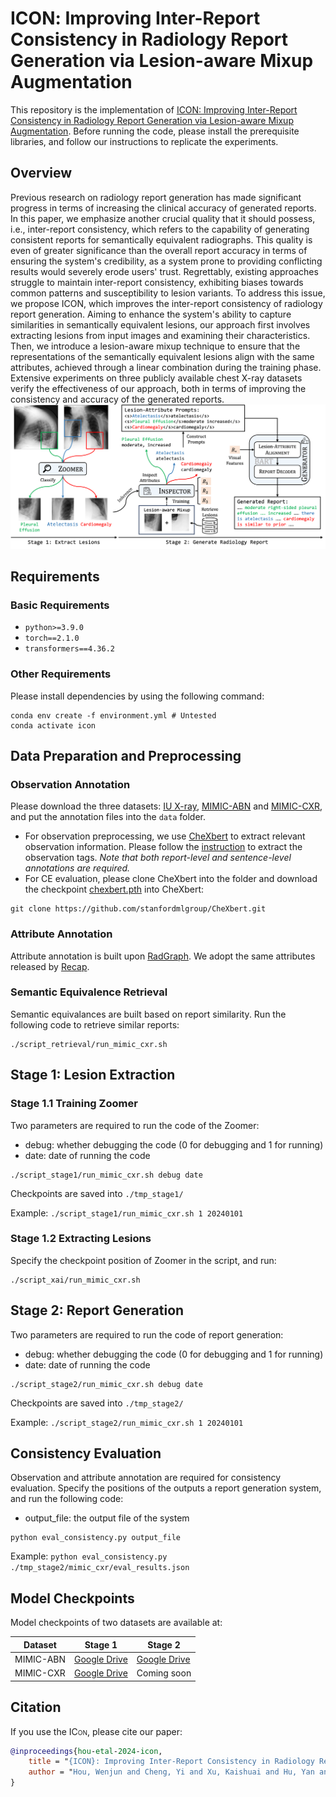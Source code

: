 # <span style="font-variant:small-caps;">ICON</span>: Improving Inter-Report Consistency in Radiology Report Generation via Lesion-aware Mixup Augmentation

This repository is the implementation of [ICON: Improving Inter-Report Consistency in Radiology Report Generation via Lesion-aware Mixup Augmentation](https://arxiv.org/abs/2402.12844). Before running the code, please install the prerequisite libraries, and follow our instructions to replicate the experiments.

## Overview

Previous research on radiology report generation has made significant progress in terms of increasing the clinical accuracy of generated reports. In this paper, we emphasize another crucial quality that it should possess, i.e., inter-report consistency, which refers to the capability of generating consistent reports for semantically equivalent radiographs. This quality is even of greater significance than the overall report accuracy in terms of ensuring the system's credibility, as a system prone to providing conflicting results would severely erode users' trust. Regrettably, existing approaches struggle to maintain inter-report consistency, exhibiting biases towards common patterns and susceptibility to lesion variants. To address this issue, we propose ICON, which improves the inter-report consistency of radiology report generation. Aiming to enhance the system's ability to capture similarities in semantically equivalent lesions, our approach first involves extracting lesions from input images and examining their characteristics. Then, we introduce a lesion-aware mixup technique to ensure that the representations of the semantically equivalent lesions align with the same attributes, achieved through a linear combination during the training phase. Extensive experiments on three publicly available chest X-ray datasets verify the effectiveness of our approach, both in terms of improving the consistency and accuracy of the generated reports.
![Alt text](figure/overview.png?raw=true "Title")

## Requirements

### Basic Requirements
- `python>=3.9.0`
- `torch==2.1.0`
- `transformers==4.36.2`

### Other Requirements
Please install dependencies by using the following command:

```
conda env create -f environment.yml # Untested
conda activate icon
```

## Data Preparation and Preprocessing

### Observation Annotation
Please download the three datasets: [IU X-ray](https://openi.nlm.nih.gov/faq), [MIMIC-ABN](https://github.com/zzxslp/WCL/) and [MIMIC-CXR](https://physionet.org/content/mimic-cxr-jpg/2.0.0/), and put the annotation files into the `data` folder.

- For observation preprocessing, we use [CheXbert](https://arxiv.org/pdf/2004.09167.pdf) to extract relevant observation information. Please follow the [instruction](https://github.com/stanfordmlgroup/CheXbert#prerequisites) to extract the observation tags. _Note that both report-level and sentence-level annotations are required._
- For CE evaluation, please clone CheXbert into the folder and download the checkpoint [chexbert.pth](https://stanfordmedicine.box.com/s/c3stck6w6dol3h36grdc97xoydzxd7w9) into CheXbert:

```
git clone https://github.com/stanfordmlgroup/CheXbert.git
```

### Attribute Annotation
Attribute annotation is built upon [RadGraph](https://physionet.org/content/radgraph/1.0.0/). We adopt the same attributes released by [Recap](https://github.com/wjhou/Recap/tree/main/data/20240101).

### Semantic Equivalence Retrieval
Semantic equivalances are built based on report similarity. Run the following code to retrieve similar reports:
```
./script_retrieval/run_mimic_cxr.sh
```

## Stage 1: Lesion Extraction
### Stage 1.1 Training Zoomer
Two parameters are required to run the code of the Zoomer:
- debug: whether debugging the code (0 for debugging and 1 for running)
- date: date of running the code
```
./script_stage1/run_mimic_cxr.sh debug date
```

Checkpoints are saved into `./tmp_stage1/`

Example: `./script_stage1/run_mimic_cxr.sh 1 20240101`

### Stage 1.2 Extracting Lesions
Specify the checkpoint position of Zoomer in the script, and run:
```
./script_xai/run_mimic_cxr.sh
```

## Stage 2: Report Generation
Two parameters are required to run the code of report generation:
- debug: whether debugging the code (0 for debugging and 1 for running)
- date: date of running the code
```
./script_stage2/run_mimic_cxr.sh debug date
```

Checkpoints are saved into `./tmp_stage2/`

Example: `./script_stage2/run_mimic_cxr.sh 1 20240101`

## Consistency Evaluation

Observation and attribute annotation are required for consistency evaluation. Specify the positions of the outputs a report generation system, and run the following code:
- output_file: the output file of the system 
```
python eval_consistency.py output_file
```

Example: `python eval_consistency.py ./tmp_stage2/mimic_cxr/eval_results.json`

## Model Checkpoints

Model checkpoints of two datasets are available at:

| Dataset |Stage 1|Stage 2|
|---------|-------|-------|
|MIMIC-ABN|[Google Drive](https://drive.google.com/file/d/1-CnFhtdzb-wGN31pUvFcV269JE_KrIyH/view?usp=drive_link)|[Google Drive](https://drive.google.com/file/d/1ICapdG35Qe9VfA9vPE7EktOUU3Gk9emK/view?usp=drive_link)|
|MIMIC-CXR|[Google Drive](https://drive.google.com/file/d/1zd1LXjqBQ_na7LFZ5Rq6segiRCxWRZZF/view?usp=drive_link)|Coming soon|

## Citation

If you use the <span style="font-variant:small-caps;">ICon</span>, please cite our paper:

```bibtex
@inproceedings{hou-etal-2024-icon,
    title = "{ICON}: Improving Inter-Report Consistency in Radiology Report Generation via Lesion-aware Mixup Augmentation",
    author = "Hou, Wenjun and Cheng, Yi and Xu, Kaishuai and Hu, Yan and Li, Wenjie and Liu, Jiang",
}
```

